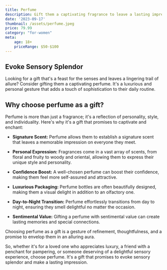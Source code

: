 ```yaml
---
title: Perfume
description: Gift them a captivating fragrance to leave a lasting impression.
date: '2023-09-17'
thumbnail: /assets/perfume.jpeg
price: 79.99
category: "for-women"
meta:
    age: 18+
    priceRange: $50-$100
---
```

## Evoke Sensory Splendor

Looking for a gift that's a feast for the senses and leaves a lingering trail of allure? Consider gifting them a captivating perfume. It's a luxurious and personal gesture that adds a touch of sophistication to their daily routine.

## Why choose perfume as a gift?

Perfume is more than just a fragrance; it's a reflection of personality, style, and individuality. Here's why it's a gift that promises to captivate and enchant:

- **Signature Scent:** Perfume allows them to establish a signature scent that leaves a memorable impression on everyone they meet.

- **Personal Expression:** Fragrances come in a vast array of scents, from floral and fruity to woody and oriental, allowing them to express their unique style and personality.

- **Confidence Boost:** A well-chosen perfume can boost their confidence, making them feel more self-assured and attractive.

- **Luxurious Packaging:** Perfume bottles are often beautifully designed, making them a visual delight in addition to an olfactory one.

- **Day-to-Night Transition:** Perfume effortlessly transitions from day to night, ensuring they smell delightful no matter the occasion.

- **Sentimental Value:** Gifting a perfume with sentimental value can create lasting memories and special connections.

Choosing perfume as a gift is a gesture of refinement, thoughtfulness, and a promise to envelop them in an alluring aura.

So, whether it's for a loved one who appreciates luxury, a friend with a penchant for pampering, or someone deserving of a delightful sensory experience, choose perfume. It's a gift that promises to evoke sensory splendor and make a lasting impression.
